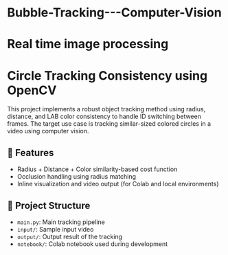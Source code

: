 # Bubble-Tracking---Computer-Vision
# Real time image processing
# Circle Tracking Consistency using OpenCV

This project implements a robust object tracking method using radius, distance, and LAB color consistency to handle ID switching between frames. The target use case is tracking similar-sized colored circles in a video using computer vision.

## 🔧 Features
- Radius + Distance + Color similarity-based cost function
- Occlusion handling using radius matching
- Inline visualization and video output (for Colab and local environments)

## 📁 Project Structure
- `main.py`: Main tracking pipeline
- `input/`: Sample input video
- `output/`: Output result of the tracking
- `notebook/`: Colab notebook used during development

